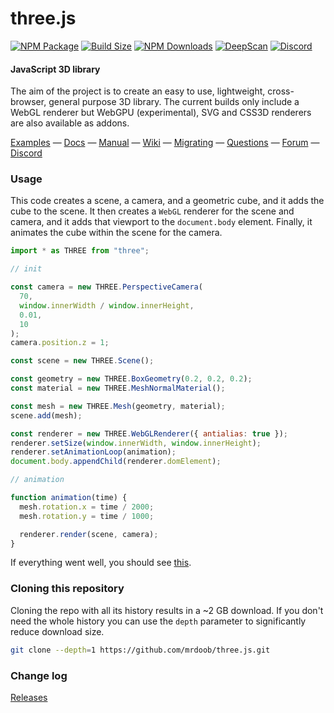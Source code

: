 # three.js

[![NPM Package][npm]][npm-url]
[![Build Size][build-size]][build-size-url]
[![NPM Downloads][npm-downloads]][npmtrends-url]
[![DeepScan][deepscan]][deepscan-url]
[![Discord][discord]][discord-url]

#### JavaScript 3D library

The aim of the project is to create an easy to use, lightweight, cross-browser, general purpose 3D library. The current builds only include a WebGL renderer but WebGPU (experimental), SVG and CSS3D renderers are also available as addons.

[Examples](https://threejs.org/examples/) &mdash;
[Docs](https://threejs.org/docs/) &mdash;
[Manual](https://threejs.org/manual/) &mdash;
[Wiki](https://github.com/mrdoob/three.js/wiki) &mdash;
[Migrating](https://github.com/mrdoob/three.js/wiki/Migration-Guide) &mdash;
[Questions](https://stackoverflow.com/questions/tagged/three.js) &mdash;
[Forum](https://discourse.threejs.org/) &mdash;
[Discord](https://discord.gg/56GBJwAnUS)

### Usage

This code creates a scene, a camera, and a geometric cube, and it adds the cube to the scene. It then creates a `WebGL` renderer for the scene and camera, and it adds that viewport to the `document.body` element. Finally, it animates the cube within the scene for the camera.

```javascript
import * as THREE from "three";

// init

const camera = new THREE.PerspectiveCamera(
  70,
  window.innerWidth / window.innerHeight,
  0.01,
  10
);
camera.position.z = 1;

const scene = new THREE.Scene();

const geometry = new THREE.BoxGeometry(0.2, 0.2, 0.2);
const material = new THREE.MeshNormalMaterial();

const mesh = new THREE.Mesh(geometry, material);
scene.add(mesh);

const renderer = new THREE.WebGLRenderer({ antialias: true });
renderer.setSize(window.innerWidth, window.innerHeight);
renderer.setAnimationLoop(animation);
document.body.appendChild(renderer.domElement);

// animation

function animation(time) {
  mesh.rotation.x = time / 2000;
  mesh.rotation.y = time / 1000;

  renderer.render(scene, camera);
}
```

If everything went well, you should see [this](https://jsfiddle.net/7u84j6kp/).

### Cloning this repository

Cloning the repo with all its history results in a ~2 GB download. If you don't need the whole history you can use the `depth` parameter to significantly reduce download size.

```sh
git clone --depth=1 https://github.com/mrdoob/three.js.git
```

### Change log

[Releases](https://github.com/mrdoob/three.js/releases)

[npm]: https://img.shields.io/npm/v/three
[npm-url]: https://www.npmjs.com/package/three
[build-size]: https://badgen.net/bundlephobia/minzip/three
[build-size-url]: https://bundlephobia.com/result?p=three
[npm-downloads]: https://img.shields.io/npm/dw/three
[npmtrends-url]: https://www.npmtrends.com/three
[deepscan]: https://deepscan.io/api/teams/16600/projects/19901/branches/525701/badge/grade.svg
[deepscan-url]: https://deepscan.io/dashboard#view=project&tid=16600&pid=19901&bid=525701
[discord]: https://img.shields.io/discord/685241246557667386
[discord-url]: https://discord.gg/56GBJwAnUS
